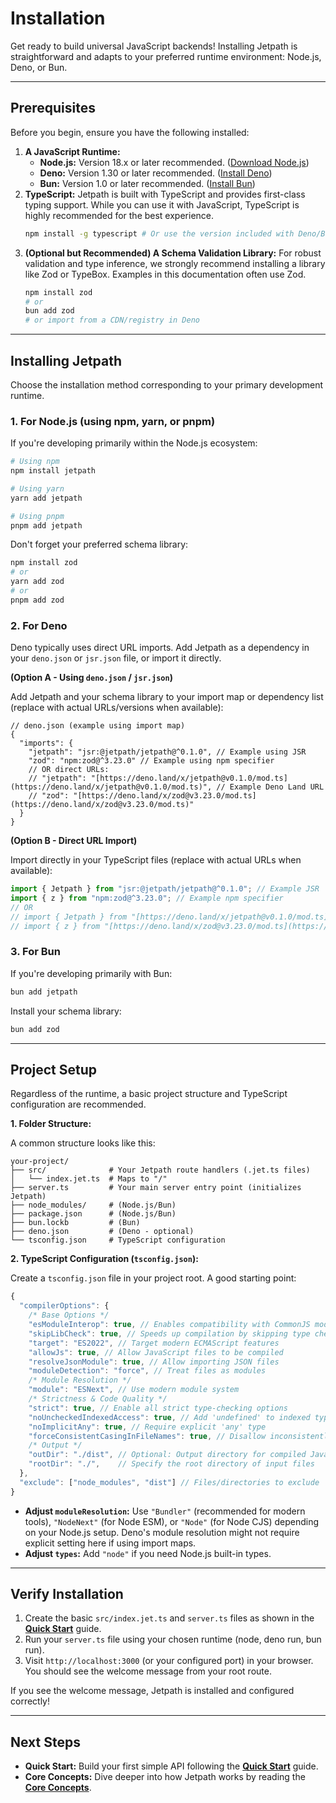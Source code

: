 <docmach type="wrapper" file="doc-fragments/docs.html" replacement="content">
 

# Installation

Get ready to build universal JavaScript backends! Installing Jetpath is straightforward and adapts to your preferred runtime environment: Node.js, Deno, or Bun.

---

## Prerequisites

Before you begin, ensure you have the following installed:

1.  **A JavaScript Runtime:**
    * **Node.js:** Version 18.x or later recommended. ([Download Node.js](https://nodejs.org/))
    * **Deno:** Version 1.30 or later recommended. ([Install Deno](https://deno.land/manual/getting_started/installation))
    * **Bun:** Version 1.0 or later recommended. ([Install Bun](https://bun.sh/docs/installation))
2.  **TypeScript:** Jetpath is built with TypeScript and provides first-class typing support. While you can use it with JavaScript, TypeScript is highly recommended for the best experience.
    ```bash
    npm install -g typescript # Or use the version included with Deno/Bun
    ```
3.  **(Optional but Recommended) A Schema Validation Library:** For robust validation and type inference, we strongly recommend installing a library like Zod or TypeBox. Examples in this documentation often use Zod.
    ```bash
    npm install zod
    # or
    bun add zod
    # or import from a CDN/registry in Deno
    ```

---

## Installing Jetpath

Choose the installation method corresponding to your primary development runtime.

### 1. For Node.js (using npm, yarn, or pnpm)

If you're developing primarily within the Node.js ecosystem:

```bash
# Using npm
npm install jetpath

# Using yarn
yarn add jetpath

# Using pnpm
pnpm add jetpath
````

Don't forget your preferred schema library:

```bash
npm install zod
# or
yarn add zod
# or
pnpm add zod
```

### 2\. For Deno

Deno typically uses direct URL imports. Add Jetpath as a dependency in your `deno.json` or `jsr.json` file, or import it directly.

**(Option A - Using `deno.json` / `jsr.json`)**

Add Jetpath and your schema library to your import map or dependency list (replace with actual URLs/versions when available):

```jsonc
// deno.json (example using import map)
{
  "imports": {
    "jetpath": "jsr:@jetpath/jetpath@^0.1.0", // Example using JSR
    "zod": "npm:zod@^3.23.0" // Example using npm specifier
    // OR direct URLs:
    // "jetpath": "[https://deno.land/x/jetpath@v0.1.0/mod.ts](https://deno.land/x/jetpath@v0.1.0/mod.ts)", // Example Deno Land URL
    // "zod": "[https://deno.land/x/zod@v3.23.0/mod.ts](https://deno.land/x/zod@v3.23.0/mod.ts)"
  }
}
```

**(Option B - Direct URL Import)**

Import directly in your TypeScript files (replace with actual URLs when available):

```typescript
import { Jetpath } from "jsr:@jetpath/jetpath@^0.1.0"; // Example JSR
import { z } from "npm:zod@^3.23.0"; // Example npm specifier
// OR
// import { Jetpath } from "[https://deno.land/x/jetpath@v0.1.0/mod.ts](https://deno.land/x/jetpath@v0.1.0/mod.ts)";
// import { z } from "[https://deno.land/x/zod@v3.23.0/mod.ts](https://deno.land/x/zod@v3.23.0/mod.ts)";
```

### 3\. For Bun

If you're developing primarily with Bun:

```bash
bun add jetpath
```

Install your schema library:

```bash
bun add zod
```

-----

## Project Setup

Regardless of the runtime, a basic project structure and TypeScript configuration are recommended.

**1. Folder Structure:**

A common structure looks like this:

```
your-project/
├── src/              # Your Jetpath route handlers (.jet.ts files)
│   └── index.jet.ts  # Maps to "/"
├── server.ts         # Your main server entry point (initializes Jetpath)
├── node_modules/     # (Node.js/Bun)
├── package.json      # (Node.js/Bun)
├── bun.lockb         # (Bun)
├── deno.json         # (Deno - optional)
└── tsconfig.json     # TypeScript configuration
```

**2. TypeScript Configuration (`tsconfig.json`):**

Create a `tsconfig.json` file in your project root. A good starting point:

```js
{
  "compilerOptions": {
    /* Base Options */
    "esModuleInterop": true, // Enables compatibility with CommonJS modules
    "skipLibCheck": true, // Speeds up compilation by skipping type checking of declaration files
    "target": "ES2022", // Target modern ECMAScript features
    "allowJs": true, // Allow JavaScript files to be compiled
    "resolveJsonModule": true, // Allow importing JSON files
    "moduleDetection": "force", // Treat files as modules
    /* Module Resolution */
    "module": "ESNext", // Use modern module system 
    /* Strictness & Code Quality */
    "strict": true, // Enable all strict type-checking options
    "noUncheckedIndexedAccess": true, // Add 'undefined' to indexed types
    "noImplicitAny": true, // Require explicit 'any' type
    "forceConsistentCasingInFileNames": true, // Disallow inconsistently-cased references to the same file
    /* Output */
    "outDir": "./dist", // Optional: Output directory for compiled JavaScript
    "rootDir": "./",    // Specify the root directory of input files 
  }, 
  "exclude": ["node_modules", "dist"] // Files/directories to exclude
}

```

  * **Adjust `moduleResolution`:** Use `"Bundler"` (recommended for modern tools), `"NodeNext"` (for Node ESM), or `"Node"` (for Node CJS) depending on your Node.js setup. Deno's module resolution might not require explicit setting here if using import maps.
  * **Adjust `types`:** Add `"node"` if you need Node.js built-in types.

-----

## Verify Installation

1.  Create the basic `src/index.jet.ts` and `server.ts` files as shown in the [**Quick Start**](https://www.google.com/search?q=./quick-start.md) guide.
2.  Run your `server.ts` file using your chosen runtime (node, deno run, bun run).
3.  Visit `http://localhost:3000` (or your configured port) in your browser. You should see the welcome message from your root route.

If you see the welcome message, Jetpath is installed and configured correctly\!

-----

## Next Steps

  * **Quick Start:** Build your first simple API following the [**Quick Start**](https://www.google.com/search?q=./quick-start.md) guide.
  * **Core Concepts:** Dive deeper into how Jetpath works by reading the [**Core Concepts**](https://www.google.com/search?q=./core-concepts/routing.md).
 
 

</docmach>



